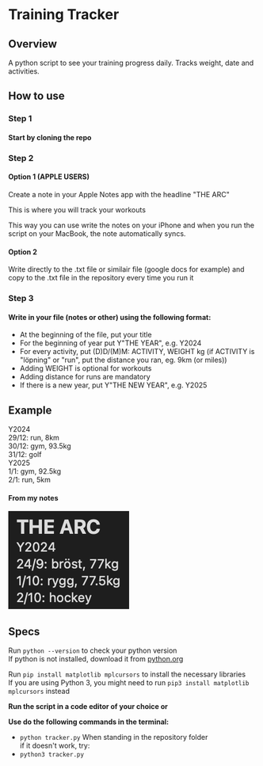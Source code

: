 # **Training Tracker**

## **Overview**

A python script to see your training progress daily.
Tracks weight, date and activities.

## How to use

### Step 1

#### Start by cloning the repo

### Step 2

#### Option 1 (APPLE USERS)

Create a note in your Apple Notes app with the headline "THE ARC"

This is where you will track your workouts

This way you can use write the notes on your iPhone and when you run the script on your MacBook, the note automatically syncs.

#### Option 2

Write directly to the .txt file or similair file (google docs for example) and copy to the .txt file in the repository every time you run it

### Step 3

#### Write in your file (notes or other) using the following format:

- At the beginning of the file, put your title
- For the beginning of year put Y"THE YEAR", e.g. Y2024
- For every activity, put (D)D/(M)M: ACTIVITY, WEIGHT kg (if ACTIVITY is "löpning" or "run", put the distance you ran, eg. 9km (or miles))
- Adding WEIGHT is optional for workouts
- Adding distance for runs are mandatory
- If there is a new year, put Y"THE NEW YEAR", e.g. Y2025

## Example

Y2024  
29/12: run, 8km  
30/12: gym, 93.5kg  
31/12: golf  
Y2025  
1/1: gym, 92.5kg  
2/1: run, 5km

#### From my notes

![Description of Image](README_IMAGES/image1.png)

## Specs

Run `python --version` to check your python version  
If python is not installed, download it from [python.org](https://www.python.org/downloads/)

Run `pip install matplotlib mplcursors` to install the necessary libraries  
If you are using Python 3, you might need to run `pip3 install matplotlib mplcursors` instead

**Run the script in a code editor of your choice or**

**Use do the following commands in the terminal:**

- `python tracker.py`
  When standing in the repository folder  
  if it doesn't work, try:
- `python3 tracker.py`
